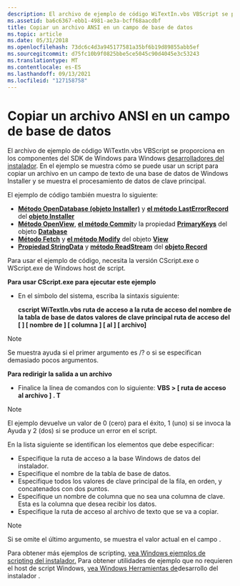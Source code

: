 ```yaml
---
description: El archivo de ejemplo de código WiTextIn.vbs VBScript se proporciona en los componentes del SDK de Windows para Windows desarrolladores del instalador.
ms.assetid: ba6c6367-ebb1-4981-ae3a-bcff68aacdbf
title: Copiar un archivo ANSI en un campo de base de datos
ms.topic: article
ms.date: 05/31/2018
ms.openlocfilehash: 73dc6c4d3a945177581a35bf6b19d89855abb5ef
ms.sourcegitcommit: d75fc10b9f0825bbe5ce5045c90d4045e3c53243
ms.translationtype: MT
ms.contentlocale: es-ES
ms.lasthandoff: 09/13/2021
ms.locfileid: "127158758"
---
```

# <a name="copy-ansi-file-into-a-database-field"></a>Copiar un archivo ANSI en un campo de base de datos

El archivo de ejemplo de código WiTextIn.vbs VBScript se proporciona en los componentes del SDK de Windows para Windows [desarrolladores del instalador](platform-sdk-components-for-windows-installer-developers.md). En el ejemplo se muestra cómo se puede usar un script para copiar un archivo en un campo de texto de una base de datos de Windows Installer y se muestra el procesamiento de datos de clave principal.

El ejemplo de código también muestra lo siguiente:

-   [**Método OpenDatabase (objeto Installer)**](installer-opendatabase.md) y [**el método LastErrorRecord**](installer-lasterrorrecord.md) del [**objeto Installer**](installer-object.md)
-   [**Método OpenView**](database-openview.md), [**el método Commit**](database-commit.md)y la propiedad [**PrimaryKeys**](database-primarykeys.md) del objeto [**Database**](database-object.md)
-   [**Método Fetch**](view-fetch.md) y [**el método Modify**](view-modify.md) del objeto [**View**](view-object.md)
-   [**Propiedad StringData**](record-stringdata.md) y [**método ReadStream**](record-readstream.md) del [**objeto Record**](record-object.md)

Para usar el ejemplo de código, necesita la versión CScript.exe o WScript.exe de Windows host de script.

**Para usar CScript.exe para ejecutar este ejemplo**

-   En el símbolo del sistema, escriba la sintaxis siguiente:

    **cscript WiTextIn.vbs ruta de acceso a la ruta de acceso del nombre de la tabla de base de datos valores de clave principal ruta de acceso del \[ \] \[ nombre de \] \[ columna \] \[ al \] \[ archivo\]**

> [!Note]  
> Se muestra ayuda si el primer argumento es /? o si se especifican demasiado pocos argumentos.

 

**Para redirigir la salida a un archivo**

-   Finalice la línea de comandos con lo siguiente: **VBS > \[ ruta de acceso al archivo \] . T**

> [!Note]  
> El ejemplo devuelve un valor de 0 (cero) para el éxito, 1 (uno) si se invoca la Ayuda y 2 (dos) si se produce un error en el script.

 

En la lista siguiente se identifican los elementos que debe especificar:

-   Especifique la ruta de acceso a la base Windows de datos del instalador.
-   Especifique el nombre de la tabla de base de datos.
-   Especifique todos los valores de clave principal de la fila, en orden, y concatenados con dos puntos.
-   Especifique un nombre de columna que no sea una columna de clave. Esta es la columna que desea recibir los datos.
-   Especifique la ruta de acceso al archivo de texto que se va a copiar.

> [!Note]  
> Si se omite el último argumento, se muestra el valor actual en el campo .

 

Para obtener más ejemplos de scripting, [vea Windows ejemplos de scripting del instalador.](windows-installer-scripting-examples.md) Para obtener utilidades de ejemplo que no requieren el host de script Windows, [vea Windows Herramientas de](windows-installer-development-tools.md)desarrollo del instalador .

 

 



